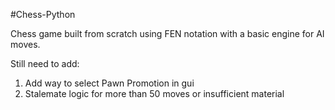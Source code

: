 #Chess-Python


Chess game built from scratch using FEN notation with a basic engine for AI moves.

Still need to add:
1. Add way to select Pawn Promotion in gui
2. Stalemate logic for more than 50 moves or insufficient material